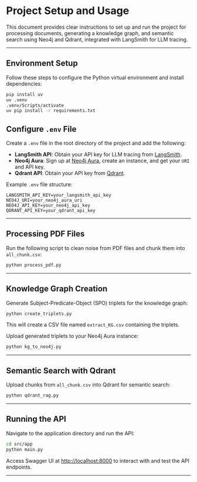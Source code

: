# Project Setup and Usage

This document provides clear instructions to set up and run the project for processing documents, generating a knowledge graph, and semantic search using Neo4j and Qdrant, integrated with LangSmith for LLM tracing.

---

## Environment Setup

Follow these steps to configure the Python virtual environment and install dependencies:

```bash
pip install uv
uv .venv
.venv/Scripts/activate
uv pip install -r requirements.txt
```

## Configure `.env` File

Create a `.env` file in the root directory of the project and add the following:

* **LangSmith API**: Obtain your API key for LLM tracing from [LangSmith](https://smith.langchain.com/).
* **Neo4j Aura**: Sign up at [Neo4j Aura](https://neo4j.com/product/auradb/), create an instance, and get your `URI` and API key.
* **Qdrant API**: Obtain your API key from [Qdrant](https://qdrant.tech/).

Example `.env` file structure:

```dotenv
LANGSMITH_API_KEY=your_langsmith_api_key
NEO4J_URI=your_neo4j_aura_uri
NEO4J_API_KEY=your_neo4j_api_key
QDRANT_API_KEY=your_qdrant_api_key
```

---

## Processing PDF Files

Run the following script to clean noise from PDF files and chunk them into `all_chunk.csv`:

```bash
python process_pdf.py
```

---

## Knowledge Graph Creation

Generate Subject-Predicate-Object (SPO) triplets for the knowledge graph:

```bash
python create_triplets.py
```

This will create a CSV file named `extract_KG.csv` containing the triplets.

Upload generated triplets to your Neo4j Aura instance:

```bash
python kg_to_neo4j.py
```

---

## Semantic Search with Qdrant

Upload chunks from `all_chunk.csv` into Qdrant for semantic search:

```bash
python qdrant_rag.py
```

---

## Running the API

Navigate to the application directory and run the API:

```bash
cd src/app
python main.py
```

Access Swagger UI at [http://localhost:8000](http://localhost:8000) to interact with and test the API endpoints.

---

